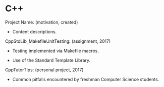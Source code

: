 # C++

Project Name: (motivation, created)

- Content descriptions.

CppStdLib_MakefileUnitTesting: (assignment, 2017)

- Testing implemented via Makefile macros.

- Use of the Standard Template Library.

CppTutorTips: (personal project, 2017)

- Common pitfalls encountered by freshman Computer Science students.
